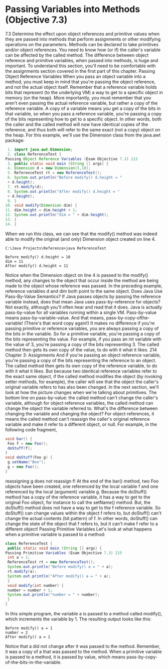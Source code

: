 # Passing Variables into Methods (Objective 7.3)
7.3 Determine the effect upon object references and primitive values when they are passed
into methods that perform assignments or other modifying operations on the parameters.
Methods can be declared to take primitives and/or object references. You need to
know how (or if) the caller's variable can be affected by the called method. The
difference between object reference and primitive variables, when passed into
methods, is huge and important. To understand this section, you'll need to be
comfortable with the assignments section covered in the first part of this chapter.
Passing Object Reference Variables
When you pass an object variable into a method, you must keep in mind that you're
passing the object reference, and not the actual object itself. Remember that a
reference variable holds bits that represent (to the underlying VM) a way to get to
a specific object in memory (on the heap). More importantly, you must remember
that you aren't even passing the actual reference variable, but rather a copy of the
reference variable. A copy of a variable means you get a copy of the bits in that
variable, so when you pass a reference variable, you're passing a copy of the bits
representing how to get to a specific object. In other words, both the caller and the
called method will now have identical copies of the reference, and thus both will
refer to the same exact (not a copy) object on the heap.
For this example, we'll use the Dimension class from the java.awt package:
``` java
 1. import java.awt.Dimension;
 2. class ReferenceTest {
Passing Object Reference Variables (Exam Objective 7.3) 213
 3. public static void main (String [] args) {
 4. Dimension d = new Dimension(5,10);
 5. ReferenceTest rt = new ReferenceTest();
 6. System.out.println("Before modify() d.height = "
 + d.height);
 7. rt.modify(d);
 8. System.out.println("After modify() d.height = "
 + d.height);
 9. }
10. void modify(Dimension dim) {
11. dim.height = dim.height + 1;
12. System.out.println("dim = " + dim.height);
13. }
14. }
```
When we run this class, we can see that the modify() method was indeed able to
modify the original (and only) Dimension object created on line 4.
```
C:\Java Projects\Reference>java ReferenceTest
```
```
Before modify() d.height = 10
dim = 11
After modify() d.height = 11
```
Notice when the Dimension object on line 4 is passed to the modify() method,
any changes to the object that occur inside the method are being made to the object
whose reference was passed. In the preceding example, reference variables d and dim
both point to the same object.
Does Java Use Pass-By-Value Semantics?
If Java passes objects by passing the reference variable instead, does that mean Java
uses pass-by-reference for objects? Not exactly, although you'll often hear and read
that it does. Java is actually pass-by-value for all variables running within a single
VM. Pass-by-value means pass-by-variable-value. And that means, pass-by-copy-ofthe-variable!
(There's that word copy again!)
It makes no difference if you're passing primitive or reference variables, you are
always passing a copy of the bits in the variable. So for a primitive variable, you're
passing a copy of the bits representing the value. For example, if you pass an int
variable with the value of 3, you're passing a copy of the bits representing 3. The
called method then gets its own copy of the value, to do with it what it likes.
214 Chapter 3: Assignments
And if you're passing an object reference variable, you're passing a copy of the
bits representing the reference to an object. The called method then gets its own
copy of the reference variable, to do with it what it likes. But because two identical
reference variables refer to the exact same object, if the called method modifies the
object (by invoking setter methods, for example), the caller will see that the object
the caller's original variable refers to has also been changed. In the next section,
we'll look at how the picture changes when we're talking about primitives.
The bottom line on pass-by-value: the called method can't change the caller's
variable, although for object reference variables, the called method can change the
object the variable referred to. What's the difference between changing the variable
and changing the object? For object references, it means the called method can't
reassign the caller's original reference variable and make it refer to a different object,
or null. For example, in the following code fragment,
``` java
void bar() {
 Foo f = new Foo();
 doStuff(f);
}
void doStuff(Foo g) {
 g.setName("Boo");
 g = new Foo();
}
```
reassigning g does not reassign f! At the end of the bar() method, two Foo objects
have been created, one referenced by the local variable f and one referenced by
the local (argument) variable g. Because the doStuff() method has a copy of the
reference variable, it has a way to get to the original Foo object, for instance to call
the setName() method. But, the doStuff() method does not have a way to get to
the f reference variable. So doStuff() can change values within the object f refers
to, but doStuff() can't change the actual contents (bit pattern) of f. In other
words, doStuff() can change the state of the object that f refers to, but it can't
make f refer to a different object!
Passing Primitive Variables
Let's look at what happens when a primitive variable is passed to a method:
``` java
class ReferenceTest {
 public static void main (String [] args) {
Passing Primitive Variables (Exam Objective 7.3) 215
 int a = 1;
 ReferenceTest rt = new ReferenceTest();
 System.out.println("Before modify() a = " + a);
 rt.modify(a);
 System.out.println("After modify() a = " + a);
 }
 void modify(int number) {
 number = number + 1;
 System.out.println("number = " + number);
 }
}
```
In this simple program, the variable a is passed to a method called modify(),
which increments the variable by 1. The resulting output looks like this:
```
Before modify() a = 1
number = 2
After modify() a = 1
```
Notice that a did not change after it was passed to the method. Remember, it was
a copy of a that was passed to the method. When a primitive variable is passed to a
method, it is passed by value, which means pass-by-copy-of-the-bits-in-the-variable.

